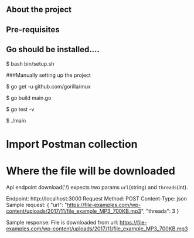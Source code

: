 ## About the project
## Pre-requisites
## Go should be installed....

<!-- To install the dependencies and run server-->
$ bash bin/setup.sh

###Manually setting up the project
<!-- Installing dependencies -->
$ go get -u github.com/gorilla/mux

<!-- Build the project -->
$ go build main.go

<!-- Run test case -->
$ go test -v

<!-- Run the go server -->
$ ./main

# Import Postman collection
# Where the file will be downloaded

Api endpoint download('/) expects two params `url`(string) and `threads`(int).

Endpoint: http://localhost:3000 
Request Method: POST
Content-Type: json
Sample request:
{
    "url": "https://file-examples.com/wp-content/uploads/2017/11/file_example_MP3_700KB.mp3",
    "threads": 3
}

Sample response:
File is downloaded from url: https://file-examples.com/wp-content/uploads/2017/11/file_example_MP3_700KB.mp3